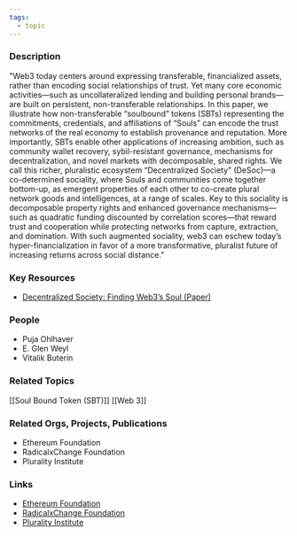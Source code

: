 ```yaml
---
tags:
  - topic
---
```


### Description
"Web3 today centers around expressing transferable, financialized assets, rather than encoding social relationships of trust. Yet many core economic activities—such as uncollateralized lending and building personal brands—are built on persistent, non-transferable relationships. In this paper, we illustrate how non-transferable “soulbound” tokens (SBTs) representing the commitments, credentials, and affiliations of “Souls” can encode the trust networks of the real economy to establish provenance and reputation. More importantly, SBTs enable other applications of increasing ambition, such as community wallet recovery, sybil-resistant governance, mechanisms for decentralization, and novel markets with decomposable, shared rights. We call this richer, pluralistic ecosystem “Decentralized Society” (DeSoc)—a co-determined sociality, where Souls and communities come together bottom-up, as emergent properties of each other to co-create plural network goods and intelligences, at a range of scales. Key to this sociality is decomposable property rights and enhanced governance mechanisms—such as quadratic funding discounted by correlation scores—that reward trust and cooperation while protecting networks from capture, extraction, and domination. With such augmented sociality, web3 can eschew today’s hyper-financialization in favor of a more transformative, pluralist future of increasing returns across social distance."

### Key Resources
- [Decentralized Society: Finding Web3’s Soul (Paper)](https://ssrn.com/abstract=4105763)

### People
- Puja Ohlhaver
- E. Glen Weyl
- Vitalik Buterin

### Related Topics
[[Soul Bound Token (SBT)]]
[[Web 3]]

### Related Orgs, Projects, Publications
- Ethereum Foundation
- RadicalxChange Foundation
- Plurality Institute

### Links
- [Ethereum Foundation](https://ethereum.org/)
- [RadicalxChange Foundation](https://www.radicalxchange.org/)
- [Plurality Institute](https://www.plurality.net/)
